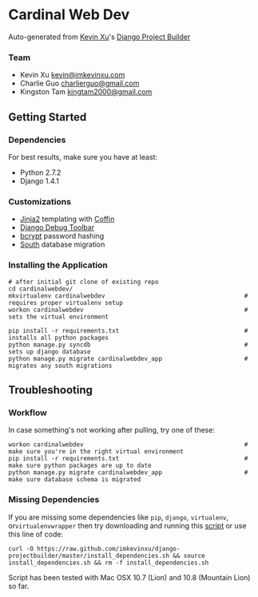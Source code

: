 Cardinal Web Dev
================

Auto-generated from [Kevin Xu](https://github.com/imkevinxu)'s [Django Project Builder](https://github.com/imkevinxu/django-projectbuilder)

### Team

* Kevin Xu <kevin@imkevinxu.com>
* Charlie Guo <charlierguo@gmail.com>
* Kingston Tam <kingtam2000@gmail.com>

## Getting Started

### Dependencies

For best results, make sure you have at least:

* Python 2.7.2
* Django 1.4.1

### Customizations

* [Jinja2](http://jinja.pocoo.org/docs/) templating with [Coffin](https://github.com/coffin/coffin)
* [Django Debug Toolbar](https://github.com/django-debug-toolbar/django-debug-toolbar)
* [bcrypt](https://docs.djangoproject.com/en/dev/topics/auth/#using-bcrypt-with-django) password hashing
* [South](http://south.readthedocs.org/en/0.7.6/index.html) database migration

### Installing the Application

    # after initial git clone of existing repo
    cd cardinalwebdev/
    mkvirtualenv cardinalwebdev                                       # requires proper virtualenv setup
    workon cardinalwebdev                                             # sets the virtual environment

    pip install -r requirements.txt                                   # installs all python packages
    python manage.py syncdb                                           # sets up django database
    python manage.py migrate cardinalwebdev_app                       # migrates any south migrations

## Troubleshooting

### Workflow

In case something's not working after pulling, try one of these:

    workon cardinalwebdev                                             # make sure you're in the right virtual environment
    pip install -r requirements.txt                                   # make sure python packages are up to date
    python manage.py migrate cardinalwebdev_app                       # make sure database schema is migrated

### Missing Dependencies

If you are missing some dependencies like `pip`, `django`, `virtualenv`, or`virtualenvwrapper`
then try downloading and running this [script](https://github.com/imkevinxu/django-projectbuilder/blob/master/install_dependencies.sh) or use this line of code:

    curl -O https://raw.github.com/imkevinxu/django-projectbuilder/master/install_dependencies.sh && source install_dependencies.sh && rm -f install_dependencies.sh

Script has been tested with Mac OSX 10.7 (Lion) and 10.8 (Mountain Lion) so far.